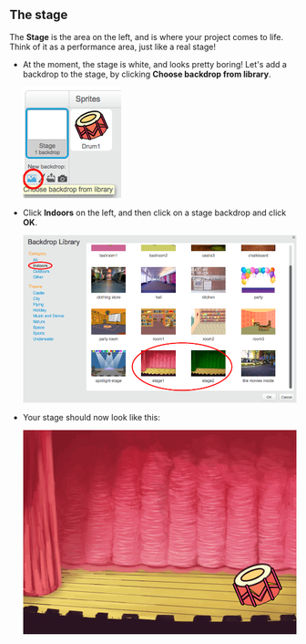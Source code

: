 ## The stage

The __Stage__ is the area on the left, and is where your project comes to life. Think of it as a performance area, just like a real stage!

+ At the moment, the stage is white, and looks pretty boring! Let's add a backdrop to the stage, by clicking **Choose backdrop from library**.

	![screenshot](images/band-stage-choose.png)

+ Click **Indoors** on the left, and then click on a stage backdrop and click **OK**.

	![screenshot](images/band-backdrop.png)

+ Your stage should now look like this:

	![screenshot](images/band-stage.png)
